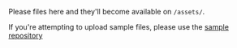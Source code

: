 Please files here and they'll become available on `/assets/`.

If you're attempting to upload sample files, please use the [sample repository](https://github.com/strataSource/samples)